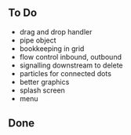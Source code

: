 ## To Do

- drag and drop handler
- pipe object
- bookkeeping in grid
- flow control inbound, outbound
- signalling downstream to delete
- particles for connected dots
- better graphics
- splash screen
- menu

## Done

